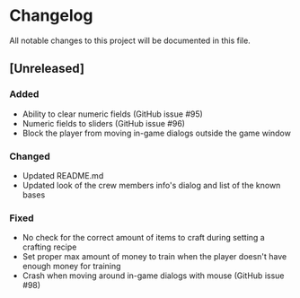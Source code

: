 # Changelog
All notable changes to this project will be documented in this file.

## [Unreleased]

### Added
- Ability to clear numeric fields (GitHub issue #95)
- Numeric fields to sliders (GitHub issue #96)
- Block the player from moving in-game dialogs outside the game window

### Changed
- Updated README.md
- Updated look of the crew members info's dialog and list of the known bases

### Fixed
- No check for the correct amount of items to craft during setting a crafting
  recipe
- Set proper max amount of money to train when the player doesn't have enough
  money for training
- Crash when moving around in-game dialogs with mouse (GitHub issue #98)
